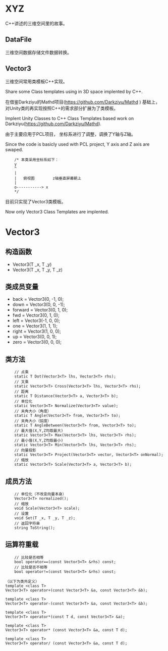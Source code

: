 # XYZ

C++讲述的三维空间里的故事。

## DataFile

三维空间数据存储文件数据转换。

## Vector3

三维空间常用类模板C++实现。

Share some Class templates using in 3D space implented by C++.


在借鉴Darkziyu的Mathd项目(https://github.com/Darkziyu/Mathd ) 基础上，
对Unity类的再实现按照C++的需求部分扩展为了类模板。

Implent Unity Classes to C++ Class Templates based work on Darkziyu(https://github.com/Darkziyu/Mathd).

由于主要应用于PCL项目，
坐标系进行了调整，调换了Y轴与Z轴。

Since the code is basicly used with PCL project,
Y axis and Z axis are swaped.

		/* 本类采用坐标系如下：
		y
		^
		|
		|   俯视图        z轴垂直屏幕朝上
		|
		o-----------> x
		*/


目前只实现了Vector3类模板。

Now only Vector3 Class Templates are implented.


# Vector3<T>
  
## 构造函数

* Vector3(T _x, T _y)
* Vector3(T _x, T _y, T _z)

## 类成员变量

* back = Vector3<T>(0, -1, 0);
* down = Vector3<T>(0, 0, -1);
* forward = Vector3<T>(0, 1, 0);
* fwd = Vector3<T>(0, 1, 0);
* left = Vector3<T>(-1, 0, 0);
* one = Vector3<T>(1, 1, 1);
* right = Vector3<T>(1, 0, 0);
* up = Vector3<T>(0, 0, 1);
* zero = Vector3<T>(0, 0, 0);

## 类方法
		// 点乘
		static T Dot(Vector3<T> lhs, Vector3<T> rhs);
		// 叉乘
		static Vector3<T> Cross(Vector3<T> lhs, Vector3<T> rhs);
		// 距离
		static T Distance(Vector3<T> a, Vector3<T> b);
		// 单位化
		static Vector3<T> Normalize(Vector3<T> value);
		// 夹角大小（角度）
		static T Angle(Vector3<T> from, Vector3<T> to);
		// 夹角大小（弧度）
		static T AngleBetween(Vector3<T> from, Vector3<T> to);
		// 最大值(X,Y,Z均取最大)
		static Vector3<T> Max(Vector3<T> lhs, Vector3<T> rhs);
		// 最小值(X,Y,Z均取最小)
		static Vector3<T> Min(Vector3<T> lhs, Vector3<T> rhs);
		// 向量投影
		static Vector3<T> Project(Vector3<T> vector, Vector3<T> onNormal);
		// 缩放
		static Vector3<T> Scale(Vector3<T> a, Vector3<T> b);

## 成员方法
		// 单位化（不改变向量本身）
		Vector3<T> normalized();
		// 缩放
		void Scale(Vector3<T> scale);
		// 设置
		void Set(T _x, T _y, T _z);
		// 返回字符串
		string ToString();

## 运算符重载
		// 比较是否相等
		bool operator==(const Vector3<T> &rhs) const;
		// 比较是否不相等
		bool operator!=(const Vector3<T> &rhs) const;
    
    （以下为类外定义）
	template <class T>
	Vector3<T> operator+(const Vector3<T> &a, const Vector3<T> &b);

	template <class T>
	Vector3<T> operator-(const Vector3<T> &a, const Vector3<T> &b);

	template <class T>
	Vector3<T> operator*(const T d, const Vector3<T> &a);

	template <class T>
	Vector3<T> operator* (const Vector3<T> &a, const T d);

	template <class T>
	Vector3<T> operator/ (const Vector3<T> &a, const T d);
